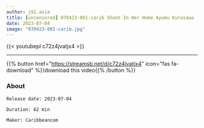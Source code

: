 ```yaml
---
author: j91.asia
title: [uncensored] 070423-001-carib Shoot In Her Home Ayumu Kurasawa
date: 2023-07-04
image: "070423-001-carib.jpg"
---
```



{{< youtubepl c72z4jvatjx4 >}}
___

{{% button href="https://streamsb.net/d/c72z4jvatjx4" icon="fas fa-download" %}}download this video{{% /button %}}
### About

`Release date: 2023-07-04`

`Duration: 62 min`

`Maker:	Caribbeancom`
